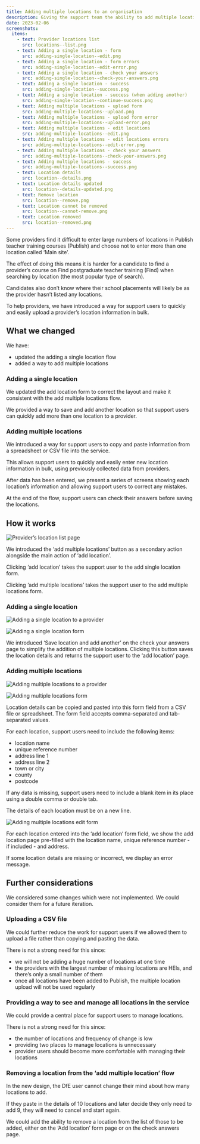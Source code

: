 ```yaml
---
title: Adding multiple locations to an organisation
description: Giving the support team the ability to add multiple locations to an organisation
date: 2023-02-06
screenshots:
  items:
    - text: Provider locations list
      src: locations--list.png
    - text: Adding a single location - form
      src: adding-single-location--edit.png
    - text: Adding a single location - form errors
      src: adding-single-location--edit-error.png
    - text: Adding a single location - check your answers
      src: adding-single-location--check-your-answers.png
    - text: Adding a single location - success
      src: adding-single-location--success.png
    - text: Adding a single location - success (when adding another)
      src: adding-single-location--continue-success.png
    - text: Adding multiple locations - upload form
      src: adding-multiple-locations--upload.png
    - text: Adding multiple locations - upload form error
      src: adding-multiple-locations--upload-error.png
    - text: Adding multiple locations - edit locations
      src: adding-multiple-locations--edit.png
    - text: Adding multiple locations - edit locations errors
      src: adding-multiple-locations--edit-error.png
    - text: Adding multiple locations - check your answers
      src: adding-multiple-locations--check-your-answers.png
    - text: Adding multiple locations - success
      src: adding-multiple-locations--success.png
    - text: Location details
      src: location--details.png
    - text: Location details updated
      src: location--details-updated.png
    - text: Remove location
      src: location--remove.png
    - text: Location cannot be removed
      src: location--cannot-remove.png
    - text: Location removed
      src: location--removed.png
---
```


Some providers find it difficult to enter large numbers of locations in Publish teacher training courses (Publish) and choose not to enter more than one location called ‘Main site’.

The effect of doing this means it is harder for a candidate to find a provider’s course on Find postgraduate teacher training (Find) when searching by location (the most popular type of search).

Candidates also don’t know where their school placements will likely be as the provider hasn’t listed any locations.

To help providers, we have introduced a way for support users to quickly and easily upload a provider’s location information in bulk.

## What we changed

We have:

- updated the adding a single location flow
- added a way to add multiple locations

### Adding a single location

We updated the add location form to correct the layout and make it consistent with the add multiple locations flow.

We provided a way to save and add another location so that support users can quickly add more than one location to a provider.

### Adding multiple locations

We introduced a way for support users to copy and paste information from a spreadsheet or CSV file into the service.

This allows support users to quickly and easily enter new location information in bulk, using previously collected data from providers.

After data has been entered, we present a series of screens showing each location’s information and allowing support users to correct any mistakes.

At the end of the flow, support users can check their answers before saving the locations.

## How it works

![Provider’s location list page](locations--list.png "Provider’s location list page")

We introduced the ‘add multiple locations’ button as a secondary action alongside the main action of ‘add location’.

Clicking ‘add location’ takes the support user to the add single location form.

Clicking ‘add multiple locations’ takes the support user to the add multiple locations form.

### Adding a single location

![Adding a single location to a provider](adding-single-location-flow.png "Adding a single location to a provider flow")

![Adding a single location form](adding-single-location--edit.png "Adding a single location form")

We introduced ‘Save location and add another’ on the check your answers page to simplify the addition of multiple locations. Clicking this button saves the location details and returns the support user to the ‘add location’ page.

### Adding multiple locations

![Adding multiple locations to a provider](adding-multiple-locations-flow.png "Adding multiple locations to a provider flow")

![Adding multiple locations form](adding-multiple-locations--upload.png "Adding multiple locations form")

Location details can be copied and pasted into this form field from a CSV file or spreadsheet. The form field accepts comma-separated and tab-separated values.

For each location, support users need to include the following items:

- location name
- unique reference number
- address line 1
- address line 2
- town or city
- county
- postcode

If any data is missing, support users need to include a blank item in its place using a double comma or double tab.

The details of each location must be on a new line.

![Adding multiple locations edit form](adding-multiple-locations--edit.png "Adding multiple locations edit form")

For each location entered into the ‘add location’ form field, we show the add location page pre-filled with the location name, unique reference number - if included - and address.

If some location details are missing or incorrect, we display an error message.

## Further considerations

We considered some changes which were not implemented. We could consider them for a future iteration.

### Uploading a CSV file

We could further reduce the work for support users if we allowed them to upload a file rather than copying and pasting the data.

There is not a strong need for this since:

- we will not be adding a huge number of locations at one time
- the providers with the largest number of missing locations are HEIs, and there’s only a small number of them
- once all locations have been added to Publish, the multiple location upload will not be used regularly


### Providing a way to see and manage all locations in the service

We could provide a central place for support users to manage locations.

There is not a strong need for this since:

- the number of locations and frequency of change is low
- providing two places to manage locations is unnecessary
- provider users should become more comfortable with managing their locations

### Removing a location from the ‘add multiple location’ flow

In the new design, the DfE user cannot change their mind about how many locations to add.

If they paste in the details of 10 locations and later decide they only need to add 9, they will need to cancel and start again.

We could add the ability to remove a location from the list of those to be added, either on the ‘Add location’ form page or on the check answers page.
